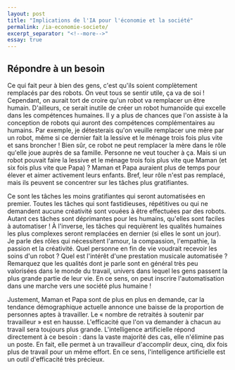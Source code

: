 ```yaml
---
layout: post
title: "Implications de l'IA pour l'économie et la société"
permalink: /ia-economie-societe/
excerpt_separator: "<!--more-->"
essay: true
---
```


## Répondre à un besoin

Ce qui fait peur à bien des gens, c'est qu'ils soient complètement remplacés par des robots. On veut tous se sentir utile, ça va de soi ! Cependant, on aurait tort de croire qu'un robot va remplacer un être humain. D'ailleurs, ce serait inutile de créer un robot humanoïde qui excelle dans les compétences humaines. Il y a plus de chances que l'on assiste à la conception de robots qui auront des compétences complémentaires au humains. Par exemple, je détesterais qu'on veuille remplacer une mère par un robot, même si ce dernier fait la lessive et le ménage trois fois plus vite et sans broncher ! Bien sûr, ce robot ne peut remplacer la mère dans le rôle qu'elle joue auprès de sa famille. Personne ne veut toucher à ça. Mais si un robot pouvait faire la lessive et le ménage trois fois plus vite que Maman (et six fois plus vite que Papa) ? Maman et Papa auraient plus de temps pour élever et aimer activement leurs enfants. Bref, leur rôle n'est pas remplacé, mais ils peuvent se concentrer sur les tâches plus gratifiantes.

Ce sont les tâches les moins gratifiantes qui seront automatisées en premier. Toutes les tâches qui sont fastidieuses, répétitives ou qui ne demandent aucune créativité sont vouées à être effectuées par des robots. Autant ces tâches sont déprimantes pour les humains, qu'elles sont faciles à automatiser ! À l'inverse, les tâches qui requièrent les qualités humaines les plus complexes seront remplacées en dernier (si elles le sont un jour). Je parle des rôles qui nécessitent l'amour, la compassion, l'empathie, la passion et la créativité. Quel personne en fin de vie voudrait recevoir les soins d'un robot ? Quel est l'intérêt d'une prestation musicale automatisée ? Remarquez que les qualités dont je parle sont en général très peu valorisées dans le monde du travail, univers dans lequel les gens passent la plus grande partie de leur vie. En ce sens, on peut inscrire l'automatisation dans une marche vers une société plus humaine !

Justement, Maman et Papa sont de plus en plus en demande, car la tendance démographique actuelle annonce une baisse de la proportion de personnes aptes à travailler. Le « nombre de retraités à soutenir par travailleur » est en hausse. L'efficacité que l'on va demander à chacun au travail sera toujours plus grande. L'intelligence artificielle répond directement à ce besoin : dans la vaste majorité des cas, elle n'élimine pas un poste. En fait, elle permet à un travailleur d'accomplir deux, cinq, dix fois plus de travail pour un même effort. En ce sens, l'intelligence artificielle est un outil d'efficacité très précieux.